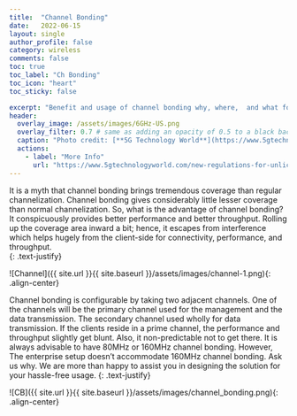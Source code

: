 ```yaml
---
title:  "Channel Bonding"
date:   2022-06-15
layout: single
author_profile: false
category: wireless
comments: false
toc: true
toc_label: "Ch Bonding"
toc_icon: "heart"
toc_sticky: false

excerpt: "Benefit and usage of channel bonding why, where,  and what for it is required"
header:
  overlay_image: /assets/images/6GHz-US.png
  overlay_filter: 0.7 # same as adding an opacity of 0.5 to a black background
  caption: "Photo credit: [**5G Technology World**](https://www.5gtechnologyworld.com/)"
  actions:
    - label: "More Info"
      url: "https://www.5gtechnologyworld.com/new-regulations-for-unlicensed-6-ghz-operation-explained/#:~:text=On%20April%2023%202020%2C%20the,of%20spectrum%20to%20unlicensed%20devices"
---
```



It is a myth that channel bonding brings tremendous coverage than regular channelization. Channel bonding gives considerably little lesser coverage than normal channelization. So, what is the advantage of channel bonding? It conspicuously provides better performance and better throughput. Rolling up the coverage area inward a bit; hence, it escapes from interference which helps hugely from the client-side for connectivity, performance, and throughput.  
{: .text-justify}

![Channel]({{ site.url }}{{ site.baseurl }}/assets/images/channel-1.png){: .align-center}

Channel bonding is configurable by taking two adjacent channels. One of the channels will be the primary channel used for the management and the data transmission. The secondary channel used wholly for data transmission. If the clients reside in a prime channel, the performance and throughput slightly get blunt. Also, it non-predictable not to get there. It is always advisable to have 80MHz or 160MHz channel bonding. However, The enterprise setup doesn’t accommodate 160MHz channel bonding. Ask us why. We are more than happy to assist you in designing the solution for your hassle-free usage. 
{: .text-justify}

![CB]({{ site.url }}{{ site.baseurl }}/assets/images/channel_bonding.png){: .align-center}
